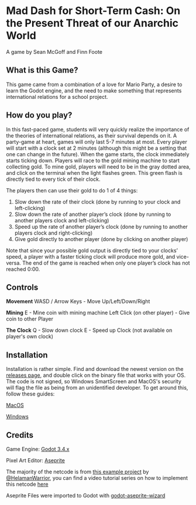 # Mad Dash for Short-Term Cash: On the Present Threat of our Anarchic World

A game by Sean McGoff and Finn Foote

## What is this Game?

This game came from a combination of a love for Mario Party, a desire to learn the Godot engine, and the need to make something that represents 
international relations for a school project.

## How do you play?
In this fast-paced game, students will very quickly realize the importance of the theories of international relations, as their survival depends on it. 
A party-game at heart, games will only last 5-7 minutes at most. 
Every player will start with a clock set at 2 minutes (although this might be a setting that one can change in the future). 
When the game starts, the clock immediately starts ticking down. 
Players will race to the gold mining machine to start collecting gold. 
To mine gold, players will need to be in the gray dotted area, and click on the terminal when the light flashes green. 
This green flash is directly tied to every tick of their clock. 

The players then can use their gold to do 1 of 4 things:
1. Slow down the rate of their clock (done by running to your clock and left-clicking)
2. Slow down the rate of another player’s clock (done by running to another players clock and left-clicking)
3. Speed up the rate of another player’s clock (done by running to another players clock and right-clicking)
4. Give gold directly to another player (done by clicking on another player)

Note that since your possible gold output is directly tied to your clocks’ speed, a player with a faster ticking clock will produce more gold, and vice-versa. 
The end of the game is reached when only one player’s clock has not reached 0:00.

## Controls

**Movement**
WASD / Arrow Keys - Move Up/Left/Down/Right

**Mining**
E - Mine coin with mining machine
Left Click (on other player) - Give coin to other Player

**The Clock**
Q - Slow down clock
E - Speed up Clock (not available on player's own clock)

## Installation

Installation is rather simple. Find and download the newest version on the [releases page](https://github.com/SeanMcGoff/MadDashGame/releases), and double click on the binary file that works with your OS. The code is not signed, so Windows SmartScreen and MacOS's security will flag the file as being from an unidentified developer. To get around this, follow these guides:

[MacOS](https://support.apple.com/en-us/HT202491)

[Windows](https://www.windowscentral.com/how-fix-app-has-been-blocked-your-protection-windows-10)

## Credits

Game Engine: [Godot 3.4.x](https://github.com/godotengine/godot)

Pixel Art Editor: [Aseprite](https://www.aseprite.org/)

The majority of the netcode is from [this example project](https://github.com/HelamanWarrior/Godot-Multiplayer-Shooter) by [@HelamanWarrior](https://github.com/HelamanWarrior), 
you can find a video tutorial series on how to implement this netcode [here](https://www.youtube.com/playlist?list=PL6bQeQE-ybqDmGuN7Nz4ZbTAqyCMyEHQa)

Aseprite Files were imported to Godot with [godot-aseprite-wizard](https://github.com/viniciusgerevini/godot-aseprite-wizard)
